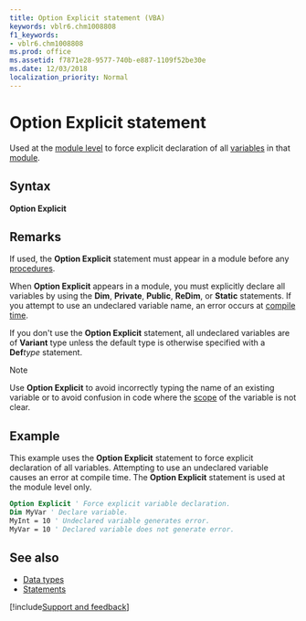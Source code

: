 ```yaml
---
title: Option Explicit statement (VBA)
keywords: vblr6.chm1008808
f1_keywords:
- vblr6.chm1008808
ms.prod: office
ms.assetid: f7871e28-9577-740b-e887-1109f52be30e
ms.date: 12/03/2018
localization_priority: Normal
---
```



# Option Explicit statement

Used at the [module level](../../Glossary/vbe-glossary.md#module-level) to force explicit declaration of all [variables](../../Glossary/vbe-glossary.md#variable) in that [module](../../Glossary/vbe-glossary.md#module).

## Syntax

**Option Explicit**

## Remarks

If used, the **Option Explicit** statement must appear in a module before any [procedures](../../Glossary/vbe-glossary.md#procedure).

When **Option Explicit** appears in a module, you must explicitly declare all variables by using the **Dim**, **Private**, **Public**, **ReDim**, or **Static** statements. If you attempt to use an undeclared variable name, an error occurs at [compile time](../../Glossary/vbe-glossary.md#compile-time).

If you don't use the **Option Explicit** statement, all undeclared variables are of **Variant** type unless the default type is otherwise specified with a **Def**_type_ statement.

> [!NOTE]
> Use **Option Explicit** to avoid incorrectly typing the name of an existing variable or to avoid confusion in code where the [scope](../../Glossary/vbe-glossary.md#scope) of the variable is not clear.

## Example

This example uses the **Option Explicit** statement to force explicit declaration of all variables. Attempting to use an undeclared variable causes an error at compile time. The **Option Explicit** statement is used at the module level only.


```vb
Option Explicit ' Force explicit variable declaration. 
Dim MyVar ' Declare variable. 
MyInt = 10 ' Undeclared variable generates error. 
MyVar = 10 ' Declared variable does not generate error. 

```

## See also

- [Data types](data-type-summary.md)
- [Statements](../statements.md)

[!include[Support and feedback](~/includes/feedback-boilerplate.md)]
